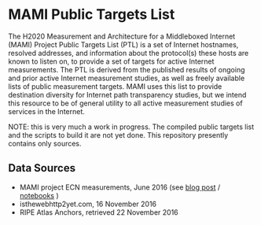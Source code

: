 # MAMI Public Targets List

The H2020 Measurement and Architecture for a Middleboxed Internet (MAMI)
Project Public Targets List (PTL) is a set of Internet hostnames, resolved
addresses, and information about the protocol(s) these hosts are known to
listen on, to provide a set of targets for active Internet measurements. The
PTL is derived from the published results of ongoing and prior active Internet
measurement studies, as well as freely available lists of public measurement
targets. MAMI uses this list to provide destination diversity for Internet
path transparency studies, but we intend this resource to be of general
utility to all active measurement studies of services in the Internet.

NOTE: this is very much a work in progress. The compiled public targets list
and the scripts to build it are not yet done. This repository presently
contains only sources.

## Data Sources

- MAMI project ECN measurements, June 2016 (see [blog post](https://mami-project.eu/index.php/2016/06/13/70-of-popular-web-sites-support-ecn/) / [notebooks](https://github.com/mami-project/ecn-conspiracy) )
- isthewebhttp2yet.com, 16 November 2016
- RIPE Atlas Anchors, retrieved 22 November 2016